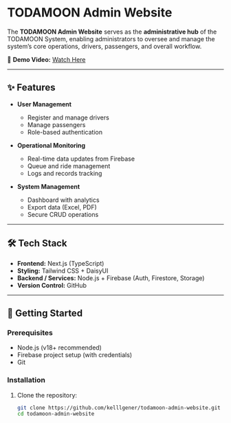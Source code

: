 # TODAMOON Admin Website

The **TODAMOON Admin Website** serves as the **administrative hub** of the TODAMOON System, enabling administrators to oversee and manage the system’s core operations, drivers, passengers, and overall workflow.

🎥 **Demo Video:** [Watch Here](https://youtu.be/u78Zj7CP-vw?feature=shared)

---

## ✨ Features

- **User Management**
  - Register and manage drivers
  - Manage passengers
  - Role-based authentication

- **Operational Monitoring**
  - Real-time data updates from Firebase
  - Queue and ride management
  - Logs and records tracking

- **System Management**
  - Dashboard with analytics
  - Export data (Excel, PDF)
  - Secure CRUD operations

---

## 🛠️ Tech Stack

- **Frontend:** Next.js (TypeScript)  
- **Styling:** Tailwind CSS + DaisyUI  
- **Backend / Services:** Node.js + Firebase (Auth, Firestore, Storage)  
- **Version Control:** GitHub  

---

## 🚀 Getting Started

### Prerequisites
- Node.js (v18+ recommended)
- Firebase project setup (with credentials)
- Git

### Installation

1. Clone the repository:
   ```bash
   git clone https://github.com/kelllgener/todamoon-admin-website.git
   cd todamoon-admin-website
